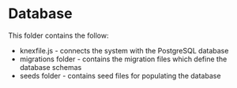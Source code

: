 # Database

This folder contains the follow:
- knexfile.js - connects the system with the PostgreSQL database
- migrations folder - contains the migration files which define the database schemas
- seeds folder - contains seed files for populating the database